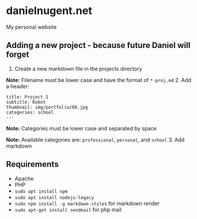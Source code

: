 # danielnugent.net
My personal website

## Adding a new project - because future Daniel will forget
1. Create a new markdown file in the projects directory

  **Note:** Filename must be lower case and have the format of `*-proj.md`
2. Add a header:

  ```
  title: Project 1
  subtitle: Robot
  thumbnail: img/portfolio/08.jpg
  categories: school
  ---
  ```

  **Note:** Categories must be lower case and separated by space

  **Note:** Available categories are: `professional`, `personal`, and `school`
3. Add markdown


## Requirements
- Apache
- PHP
- `sudo apt install npm`
- `sudo apt install nodejs-legacy`
- `sudo npm install -g markdown-styles`  for markdown render
- `sudo apt-get install sendmail` for php mail
